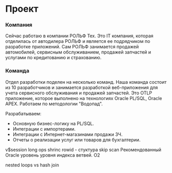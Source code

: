 # Проект

### Компания
Сейчас работаю в компании РОЛЬФ Тех. Это IT компания, которая отделилась от автодилера РОЛЬФ и является ее подрядчиком по разработке приложений.
Сам РОЛЬФ занимается продажей автомобилей, сервисным обслуживанием, продажей запчастей и услугами по кредитованию и страхованию.

### Команда
Отдел разработки поделен на несколько команд. Наша команда состоит из 10 разработчиков и занимается разработкой веб-приложения для учета сервисного обслуживания и продажей запчастей.
Это OTLP приложение, которое выполнено на технологиях Oracle PL/SQL, Oracle APEX. 
Работаем по методологии "Водопад".

Разрабатываем:
  - Основную бизнес-логику на PL/SQL.
  - Интеграции с импортерами.
  - Интеграции с Интернет-магазинами продажи ЗЧ.
  - Отчеты о реализации услуг или товаров для бухгалтерии. 
 
v$session long ops
shrinc 
rowid - стуктура
skip scan
Рекомендованный Oracle уровень уровня индекса ветвей.
O2

nested loops vs hash join
